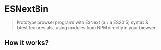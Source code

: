# ESNextBin

> Prototype browser programs with ESNext (a.k.a ES2015) syntax & latest features also using modules from NPM directly in your browser.

## How it works?

<!-- 
- buy domain
- setup github pages
- catch js errors in iframe and render them (?)
- actions dropdown [x]
- github oauth 
- save/get with gists
- save session in localstorage [x]
 -->
